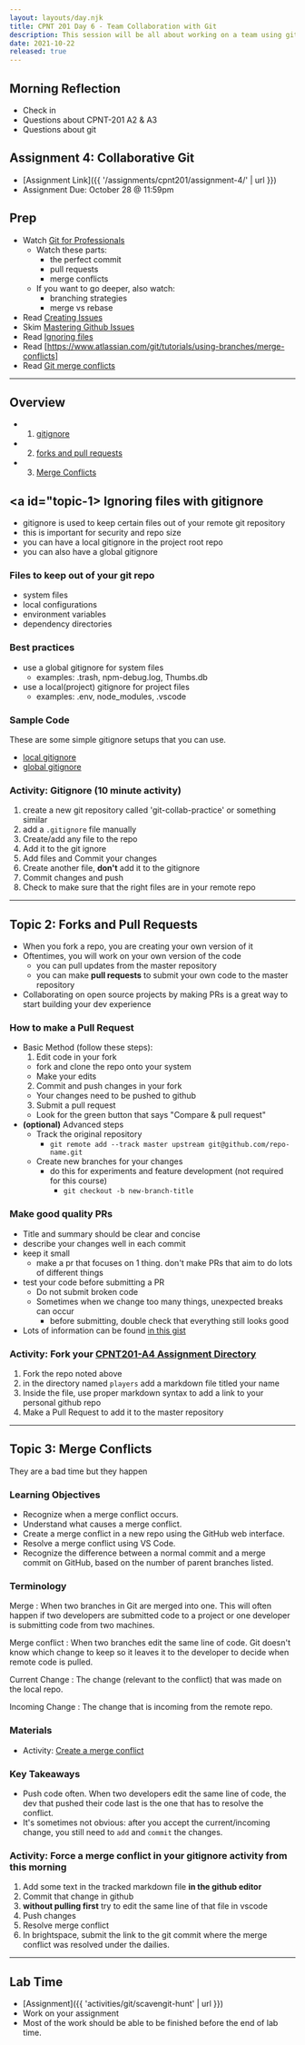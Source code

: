```yaml
---
layout: layouts/day.njk
title: CPNT 201 Day 6 - Team Collaboration with Git
description: This session will be all about working on a team using git. We will practice methods of .
date: 2021-10-22
released: true
---
```


## Morning Reflection

- Check in
- Questions about CPNT-201 A2 & A3
- Questions about git

## Assignment 4: Collaborative Git

- [Assignment Link]({{ '/assignments/cpnt201/assignment-4/' | url }})
- Assignment Due: October 28 @ 11:59pm

## Prep

- Watch [Git for Professionals](https://youtu.be/Uszj_k0DGsg?t=88)
  - Watch these parts:
    - the perfect commit
    - pull requests
    - merge conflicts
  - If you want to go deeper, also watch:
    - branching strategies
    - merge vs rebase
- Read [Creating Issues](https://docs.github.com/en/github/managing-your-work-on-github/creating-an-issue)
- Skim [Mastering Github Issues](https://guides.github.com/features/issues/)
- Read [Ignoring files](https://docs.github.com/en/free-pro-team@latest/github/using-git/ignoring-files)
- Read [https://www.atlassian.com/git/tutorials/using-branches/merge-conflicts]
- Read [Git merge conflicts](https://www.atlassian.com/git/tutorials/using-branches/merge-conflicts)

---

## Overview

- 1. [gitignore](#topic-1)
- 2. [forks and pull requests](#topic-2)
- 3. [Merge Conflicts](#topic-3)

## <a id="topic-1></a> Ignoring files with gitignore

- gitignore is used to keep certain files out of your remote git repository
- this is important for security and repo size
- you can have a local gitignore in the project root repo
- you can also have a global gitignore

### Files to keep out of your git repo

- system files
- local configurations
- environment variables
- dependency directories

### Best practices

- use a global gitignore for system files
  - examples: .trash, npm-debug.log, Thumbs.db
- use a local(project) gitignore for project files
  - examples: .env, node_modules, .vscode

### Sample Code

These are some simple gitignore setups that you can use.

- [local gitignore](https://gist.github.com/lilyx13/55f2f92d520dc40de4a5129cfd70e26c)
- [global gitignore](https://gist.github.com/subfuzion/db7f57fff2fb6998a16c)

### Activity: Gitignore (10 minute activity)

1. create a new git repository called 'git-collab-practice' or something similar
2. add a `.gitignore` file manually
3. Create/add any file to the repo
4. Add it to the git ignore
5. Add files and Commit your changes
6. Create another file, **don't** add it to the gitignore
7. Commit changes and push
8. Check to make sure that the right files are in your remote repo

---

## <a id="topic-2"></a>Topic 2: Forks and Pull Requests

- When you fork a repo, you are creating your own version of it
- Oftentimes, you will work on your own version of the code
  - you can pull updates from the master repository
  - you can make **pull requests** to submit your own code to the master repository
- Collaborating on open source projects by making PRs is a great way to start building your dev experience

### How to make a Pull Request

- Basic Method (follow these steps):
  1. Edit code in your fork
  - fork and clone the repo onto your system
  - Make your edits
  2. Commit and push changes in your fork
  - Your changes need to be pushed to github
  3. Submit a pull request
  - Look for the green button that says "Compare & pull request"
- **(optional)** Advanced steps
  - Track the original repository
    - `git remote add --track master upstream git@github.com/repo-name.git`
  - Create new branches for your changes
    - do this for experiments and feature development (not required for this course)
      - `git checkout -b new-branch-title`

### Make good quality PRs

- Title and summary should be clear and concise
- describe your changes well in each commit
- keep it small
  - make a pr that focuses on 1 thing. don't make PRs that aim to do lots of different things
- test your code before submitting a PR
  - Do not submit broken code
  - Sometimes when we change too many things, unexpected breaks can occur
    - before submitting, double check that everything still looks good
- Lots of information can be found [in this gist](https://gist.github.com/mikepea/863f63d6e37281e329f8)

### Activity: Fork your [CPNT201-A4 Assignment Directory](https://github.com/sait-wbdv/scavengit-game)

1. Fork the repo noted above
2. in the directory named `players` add a markdown file titled your name
3. Inside the file, use proper markdown syntax to add a link to your personal github repo
4. Make a Pull Request to add it to the master repository

---

## <a id="topic-3"></a>Topic 3: Merge Conflicts

They are a bad time but they happen

### Learning Objectives

- Recognize when a merge conflict occurs.
- Understand what causes a merge conflict.
- Create a merge conflict in a new repo using the GitHub web interface.
- Resolve a merge conflict using VS Code.
- Recognize the difference between a normal commit and a merge commit on GitHub, based on the number of parent branches listed.

### Terminology

Merge
: When two branches in Git are merged into one. This will often happen if two developers are submitted code to a project or one developer is submitting code from two machines.

Merge conflict
: When two branches edit the same line of code. Git doesn't know which change to keep so it leaves it to the developer to decide when remote code is pulled.

Current Change
: The change (relevant to the conflict) that was made on the local repo.

Incoming Change
: The change that is incoming from the remote repo.

### Materials

- Activity: [Create a merge conflict](https://gist.github.com/acidtone/d8c2e285c9b25fcb7443a4f0f4e4b4e6)

### Key Takeaways

- Push code often. When two developers edit the same line of code, the dev that pushed their code last is the one that has to resolve the conflict.
- It's sometimes not obvious: after you accept the current/incoming change, you still need to `add` and `commit` the changes.

### Activity: Force a merge conflict in your gitignore activity from this morning

1. Add some text in the tracked markdown file **in the github editor**
2. Commit that change in github
3. **without pulling first** try to edit the same line of that file in vscode
4. Push changes
5. Resolve merge conflict
6. In brightspace, submit the link to the git commit where the merge conflict was resolved under the dailies.

---

## Lab Time

- [Assignment]({{ 'activities/git/scavengit-hunt' | url }})
- Work on your assignment
- Most of the work should be able to be finished before the end of lab time.
